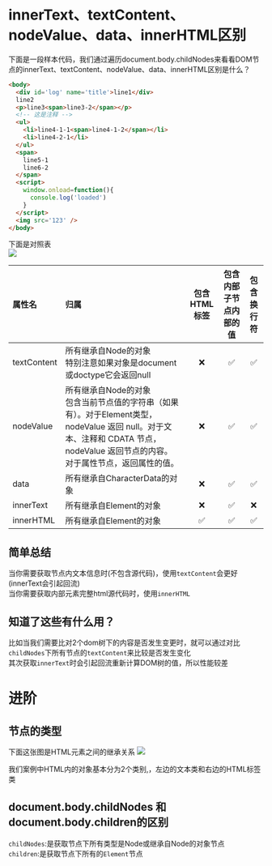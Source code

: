 
# innerText、textContent、nodeValue、data、innerHTML区别

下面是一段样本代码，我们通过遍历document.body.childNodes来看看DOM节点的innerText、textContent、nodeValue、data、innerHTML区别是什么？

```html
<body>
  <div id='log' name='title'>line1</div>
  line2
  <p>line3<span>line3-2</span></p>
  <!-- 这是注释 -->
  <ul>
    <li>line4-1-1<span>line4-1-2</span></li>
    <li>line4-2-1</li>
  </ul>
  <span>
    line5-1
    line6-2
  </span>
  <script>
    window.onload=function(){
      console.log('loaded')
    }
  </script>
  <img src='123' />
</body>
```

下面是对照表  
![](http://img.vuedata.cn/Xnip2022-07-13_12-42-04.jpg?imageMogr2/thumbnail/!1700x)



属性名|归属|包含HTML标签|包含内部子节点内部的值|包含换行符
:--|:--|:--:|:--:|:--:
textContent|所有继承自Node的对象<br/>特别注意如果对象是document或doctype它会返回null|❌|✅|✅
nodeValue|所有继承自Node的对象<br/>包含当前节点值的字符串（如果有）。对于Element类型，nodeValue 返回 null。对于文本、注释和 CDATA 节点，nodeValue 返回节点的内容。对于属性节点，返回属性的值。|❌|✅|✅
data|所有继承自CharacterData的对象|❌|✅|✅
innerText|所有继承自Element的对象|❌|✅|❌
innerHTML|所有继承自Element的对象|✅|✅|✅

## 简单总结
当你需要获取节点内文本信息时(不包含源代码)，使用`textContent`会更好(innerText会引起回流)  
当你需要获取内部元素完整html源代码时，使用`innerHTML`  

## 知道了这些有什么用？
比如当我们需要比对2个dom树下的内容是否发生变更时，就可以通过对比`childNodes`下所有节点的`textContent`来比较是否发生变化  
其次获取`innerText`时会引起回流重新计算DOM树的值，所以性能较差

# 进阶  

## 节点的类型

下面这张图是HTML元素之间的继承关系
![](http://img.vuedata.cn/htmldom.jpg)

我们案例中HTML内的对象基本分为2个类别,，左边的文本类和右边的HTML标签类  

## document.body.childNodes 和 document.body.children的区别

`childNodes`:是获取节点下所有类型是Node或继承自Node的对象节点  
`children`:是获取节点下所有的`Element`节点  



